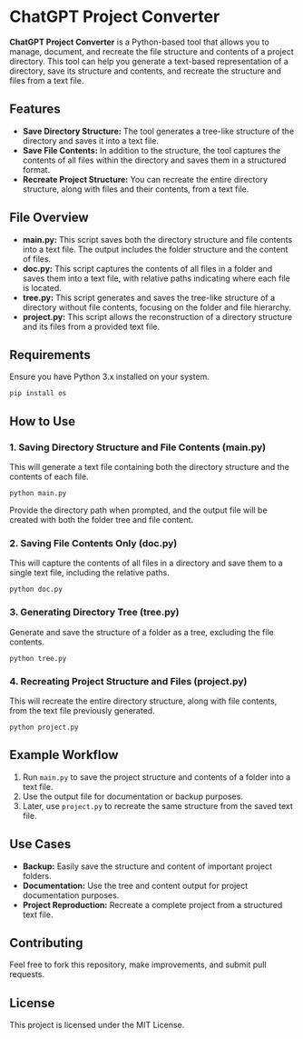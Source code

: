 <!DOCTYPE html>
<html lang="en">
<head>
    <meta charset="UTF-8">
    <meta name="viewport" content="width=device-width, initial-scale=1.0">
    <title>ChatGPT Project Converter - README</title>
</head>
<body>

<h1>ChatGPT Project Converter</h1>

<p><strong>ChatGPT Project Converter</strong> is a Python-based tool that allows you to manage, document, and recreate the file structure and contents of a project directory. This tool can help you generate a text-based representation of a directory, save its structure and contents, and recreate the structure and files from a text file.</p>

<h2>Features</h2>
<ul>
    <li><strong>Save Directory Structure:</strong> The tool generates a tree-like structure of the directory and saves it into a text file.</li>
    <li><strong>Save File Contents:</strong> In addition to the structure, the tool captures the contents of all files within the directory and saves them in a structured format.</li>
    <li><strong>Recreate Project Structure:</strong> You can recreate the entire directory structure, along with files and their contents, from a text file.</li>
</ul>

<h2>File Overview</h2>
<ul>
    <li><strong>main.py:</strong> This script saves both the directory structure and file contents into a text file. The output includes the folder structure and the content of files.</li>
    <li><strong>doc.py:</strong> This script captures the contents of all files in a folder and saves them into a text file, with relative paths indicating where each file is located.</li>
    <li><strong>tree.py:</strong> This script generates and saves the tree-like structure of a directory without file contents, focusing on the folder and file hierarchy.</li>
    <li><strong>project.py:</strong> This script allows the reconstruction of a directory structure and its files from a provided text file.</li>
</ul>

<h2>Requirements</h2>
<p>Ensure you have Python 3.x installed on your system.</p>

<pre><code>pip install os</code></pre>

<h2>How to Use</h2>

<h3>1. Saving Directory Structure and File Contents (main.py)</h3>
<p>This will generate a text file containing both the directory structure and the contents of each file.</p>
<pre><code>python main.py</code></pre>
<p>Provide the directory path when prompted, and the output file will be created with both the folder tree and file content.</p>

<h3>2. Saving File Contents Only (doc.py)</h3>
<p>This will capture the contents of all files in a directory and save them to a single text file, including the relative paths.</p>
<pre><code>python doc.py</code></pre>

<h3>3. Generating Directory Tree (tree.py)</h3>
<p>Generate and save the structure of a folder as a tree, excluding the file contents.</p>
<pre><code>python tree.py</code></pre>

<h3>4. Recreating Project Structure and Files (project.py)</h3>
<p>This will recreate the entire directory structure, along with file contents, from the text file previously generated.</p>
<pre><code>python project.py</code></pre>

<h2>Example Workflow</h2>
<ol>
    <li>Run <code>main.py</code> to save the project structure and contents of a folder into a text file.</li>
    <li>Use the output file for documentation or backup purposes.</li>
    <li>Later, use <code>project.py</code> to recreate the same structure from the saved text file.</li>
</ol>

<h2>Use Cases</h2>
<ul>
    <li><strong>Backup:</strong> Easily save the structure and content of important project folders.</li>
    <li><strong>Documentation:</strong> Use the tree and content output for project documentation purposes.</li>
    <li><strong>Project Reproduction:</strong> Recreate a complete project from a structured text file.</li>
</ul>

<h2>Contributing</h2>
<p>Feel free to fork this repository, make improvements, and submit pull requests.</p>

<h2>License</h2>
<p>This project is licensed under the MIT License.</p>

</body>
</html>
